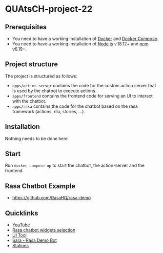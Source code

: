 # QUAtsCH-project-22

## Prerequisites

- You need to have a working installation of [Docker](https://docs.docker.com/install/) and [Docker Compose](https://docs.docker.com/compose/install/).
- You need to have a working installation of [Node.js](https://nodejs.org/en/download/) v.18.12+ and [npm](https://www.npmjs.com/get-npm) v8.19+.

## Project structure

The project is structured as follows:

- `apps/action-server` contains the code for the custom action server that is used by the chatbot to execute actions.
- `apps/frontend` contains the frontend code for serving an UI to interact with the chatbot.
- `apps/rasa` contains the code for the chatbot based on the rasa framework (actions, nlu, stories, ...).

## Installation

Nothing needs to be done here

## Start

Run `docker compose up` to start the chatbot, the action-server and the frontend.

## Rasa Chatbot Example

- https://github.com/RasaHQ/rasa-demo

## Quicklinks

- [YouTube](https://www.youtube.com/watch?v=ZhRo3gfLk90)
- [Rasa chatbot widgets selection](https://forum.rasa.com/t/which-rasa-chatbot-widget-to-use/48616)
- [UI Tool](https://botfront.io/)
- [Sara - Rasa Demo Bot](https://github.com/RasaHQ/rasa-demo)
- [Stations](https://lupo-cloud.de/air-app/stations)